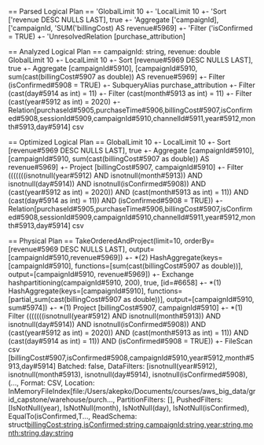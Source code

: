 == Parsed Logical Plan ==
'GlobalLimit 10
+- 'LocalLimit 10
   +- 'Sort ['revenue DESC NULLS LAST], true
      +- 'Aggregate ['campaignId], ['campaignId, 'SUM('billingCost) AS revenue#5969]
         +- 'Filter ('isConfirmed = TRUE)
            +- 'UnresolvedRelation [purchase_attribution]

== Analyzed Logical Plan ==
campaignId: string, revenue: double
GlobalLimit 10
+- LocalLimit 10
   +- Sort [revenue#5969 DESC NULLS LAST], true
      +- Aggregate [campaignId#5910], [campaignId#5910, sum(cast(billingCost#5907 as double)) AS revenue#5969]
         +- Filter (isConfirmed#5908 = TRUE)
            +- SubqueryAlias purchase_attribution
               +- Filter (cast(day#5914 as int) = 11)
                  +- Filter (cast(month#5913 as int) = 11)
                     +- Filter (cast(year#5912 as int) = 2020)
                        +- Relation[purchaseId#5905,purchaseTime#5906,billingCost#5907,isConfirmed#5908,sessionId#5909,campaignId#5910,channelId#5911,year#5912,month#5913,day#5914] csv

== Optimized Logical Plan ==
GlobalLimit 10
+- LocalLimit 10
   +- Sort [revenue#5969 DESC NULLS LAST], true
      +- Aggregate [campaignId#5910], [campaignId#5910, sum(cast(billingCost#5907 as double)) AS revenue#5969]
         +- Project [billingCost#5907, campaignId#5910]
            +- Filter (((((((isnotnull(year#5912) AND isnotnull(month#5913)) AND isnotnull(day#5914)) AND isnotnull(isConfirmed#5908)) AND (cast(year#5912 as int) = 2020)) AND (cast(month#5913 as int) = 11)) AND (cast(day#5914 as int) = 11)) AND (isConfirmed#5908 = TRUE))
               +- Relation[purchaseId#5905,purchaseTime#5906,billingCost#5907,isConfirmed#5908,sessionId#5909,campaignId#5910,channelId#5911,year#5912,month#5913,day#5914] csv

== Physical Plan ==
TakeOrderedAndProject(limit=10, orderBy=[revenue#5969 DESC NULLS LAST], output=[campaignId#5910,revenue#5969])
+- *(2) HashAggregate(keys=[campaignId#5910], functions=[sum(cast(billingCost#5907 as double))], output=[campaignId#5910, revenue#5969])
   +- Exchange hashpartitioning(campaignId#5910, 200), true, [id=#6658]
      +- *(1) HashAggregate(keys=[campaignId#5910], functions=[partial_sum(cast(billingCost#5907 as double))], output=[campaignId#5910, sum#5974])
         +- *(1) Project [billingCost#5907, campaignId#5910]
            +- *(1) Filter (((((((isnotnull(year#5912) AND isnotnull(month#5913)) AND isnotnull(day#5914)) AND isnotnull(isConfirmed#5908)) AND (cast(year#5912 as int) = 2020)) AND (cast(month#5913 as int) = 11)) AND (cast(day#5914 as int) = 11)) AND (isConfirmed#5908 = TRUE))
               +- FileScan csv [billingCost#5907,isConfirmed#5908,campaignId#5910,year#5912,month#5913,day#5914] Batched: false, DataFilters: [isnotnull(year#5912), isnotnull(month#5913), isnotnull(day#5914), isnotnull(isConfirmed#5908), (..., Format: CSV, Location: InMemoryFileIndex[file:/Users/akepko/Documents/courses/aws_big_data/grid_capstone/warehouse/purch..., PartitionFilters: [], PushedFilters: [IsNotNull(year), IsNotNull(month), IsNotNull(day), IsNotNull(isConfirmed), EqualTo(isConfirmed,T..., ReadSchema: struct<billingCost:string,isConfirmed:string,campaignId:string,year:string,month:string,day:string>

